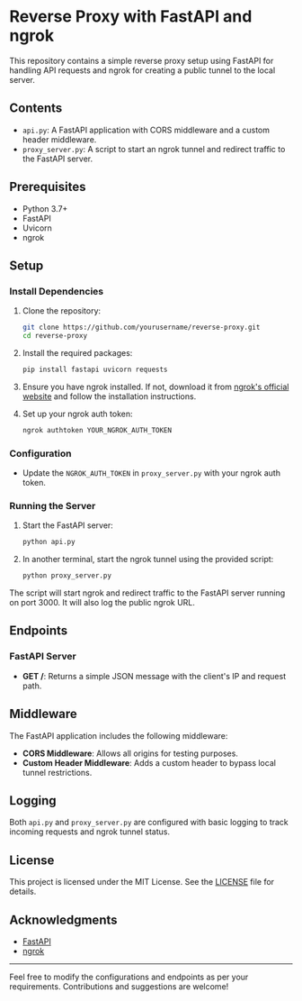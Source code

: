 # Reverse Proxy with FastAPI and ngrok

This repository contains a simple reverse proxy setup using FastAPI for handling API requests and ngrok for creating a public tunnel to the local server.

## Contents

- `api.py`: A FastAPI application with CORS middleware and a custom header middleware.
- `proxy_server.py`: A script to start an ngrok tunnel and redirect traffic to the FastAPI server.

## Prerequisites

- Python 3.7+
- FastAPI
- Uvicorn
- ngrok

## Setup

### Install Dependencies

1. Clone the repository:

    ```bash
    git clone https://github.com/yourusername/reverse-proxy.git
    cd reverse-proxy
    ```

2. Install the required packages:

    ```bash
    pip install fastapi uvicorn requests
    ```

3. Ensure you have ngrok installed. If not, download it from [ngrok's official website](https://ngrok.com/download) and follow the installation instructions.

4. Set up your ngrok auth token:

    ```bash
    ngrok authtoken YOUR_NGROK_AUTH_TOKEN
    ```

### Configuration

- Update the `NGROK_AUTH_TOKEN` in `proxy_server.py` with your ngrok auth token.

### Running the Server

1. Start the FastAPI server:

    ```bash
    python api.py
    ```

2. In another terminal, start the ngrok tunnel using the provided script:

    ```bash
    python proxy_server.py
    ```

The script will start ngrok and redirect traffic to the FastAPI server running on port 3000. It will also log the public ngrok URL.

## Endpoints

### FastAPI Server

- **GET /**: Returns a simple JSON message with the client's IP and request path.

## Middleware

The FastAPI application includes the following middleware:

- **CORS Middleware**: Allows all origins for testing purposes.
- **Custom Header Middleware**: Adds a custom header to bypass local tunnel restrictions.

## Logging

Both `api.py` and `proxy_server.py` are configured with basic logging to track incoming requests and ngrok tunnel status.

## License

This project is licensed under the MIT License. See the [LICENSE](LICENSE) file for details.

## Acknowledgments

- [FastAPI](https://fastapi.tiangolo.com/)
- [ngrok](https://ngrok.com/)

---

Feel free to modify the configurations and endpoints as per your requirements. Contributions and suggestions are welcome!

